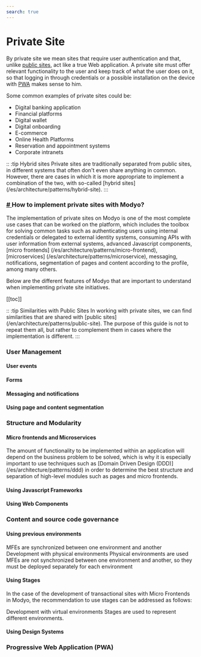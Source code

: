 ```yaml
---
search: true
---
```


# Private Site
By private site we mean sites that require user authentication and that, unlike [public sites](/en/architecture/patterns/public-site), act like a true Web application. A private site must offer relevant functionality to the user and keep track of what the user does on it, so that logging in through credentials or a possible installation on the device with [PWA](/en/architecture/patterns/pwa) makes sense to him.

Some common examples of private sites could be:
- Digital banking application
- Financial platforms
- Digital wallet
- Digital onboarding
- E-commerce
- Online Health Platforms
- Reservation and appointment systems
- Corporate intranets

:: :tip Hybrid sites
Private sites are traditionally separated from public sites, in different systems that often don't even share anything in common. However, there are cases in which it is more appropriate to implement a combination of the two, with so-called [hybrid sites] (/es/architecture/patterns/hybrid-site).
:::

<!-- Hack to avoid this title to be displayed in the TOC element -->
 <h3> <a href="#¿como-implementar-sitios-privados-con-modyo" class="header-anchor"> # </a> How to implement private sites with Modyo? </h3> 

The implementation of private sites on Modyo is one of the most complete use cases that can be worked on the platform, which includes the toolbox for solving common tasks such as authenticating users using internal credentials or delegated to external identity systems, consuming APIs with user information from external systems, advanced Javascript components, [micro frontends] (/es/architecture/patterns/micro-frontend), [microservices] (/es/architecture/patterns/microservice), messaging, notifications, segmentation of pages and content according to the profile, among many others.

Below are the different features of Modyo that are important to understand when implementing private site initiatives.

[[toc]]

:: :tip Similarities with Public Sites
In working with private sites, we can find similarities that are shared with [public sites] (/en/architecture/patterns/public-site). The purpose of this guide is not to repeat them all, but rather to complement them in cases where the implementation is different.
:::


### User Management

#### User events

#### Forms

#### Messaging and notifications

#### Using page and content segmentation

### Structure and Modularity
#### Micro frontends and Microservices
The amount of functionality to be implemented within an application will depend on the business problem to be solved, which is why it is especially important to use techniques such as [Domain Driven Design (DDD)] (/es/architecture/patterns/ddd) in order to determine the best structure and separation of high-level modules such as pages and micro frontends.

#### Using Javascript Frameworks

#### Using Web Components



### Content and source code governance

#### Using previous environments
MFEs are synchronized between one environment and another
Development with physical environments
Physical environments are used
MFEs are not synchronized between one environment and another, so they must be deployed separately for each environment


#### Using Stages
In the case of the development of transactional sites with Micro Frontends in Modyo, the recommendation to use stages can be addressed as follows:

Development with virtual environments
Stages are used to represent different environments.

#### Using Design Systems


### Progressive Web Application (PWA)

